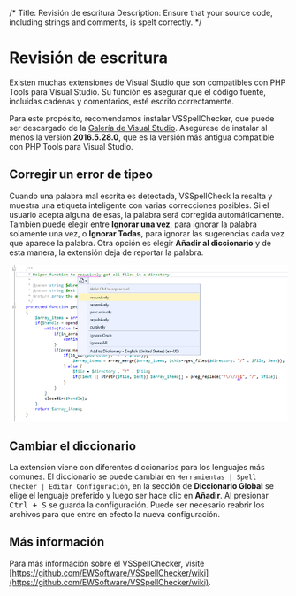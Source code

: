 /*
Title: Revisión de escritura
Description: Ensure that your source code, including strings and comments, is spelt correctly.
*/

# Revisión de escritura

Existen muchas extensiones de Visual Studio que son compatibles con PHP Tools para Visual Studio. Su función es asegurar que el código fuente, incluidas cadenas y comentarios, esté escrito correctamente.

Para este propósito, recomendamos instalar VSSpellChecker, que puede ser descargado de la [Galería de Visual Studio](https://visualstudiogallery.msdn.microsoft.com/a23de100-31a1-405c-b4b7-d6be40c3dfff). Asegúrese de instalar al menos la versión **2016.5.28.0**, que es la versión más antigua compatible con PHP Tools para Visual Studio.

## Corregir un error de tipeo

 Cuando una palabra mal escrita es detectada, VSSpellCheck la resalta y muestra una etiqueta inteligente con varias correcciones posibles. Si el usuario acepta alguna de esas, la palabra será corregida automáticamente. También puede elegir entre **Ignorar una vez**, para ignorar la palabra solamente una vez, o **Ignorar Todas**, para ignorar las sugerencias cada vez que aparece la palabra. Otra opción es elegir **Añadir al diccionario** y de esta manera, la extensión deja de reportar la palabra.

 ![Fix a typo](imgs/fix-a-typo.png)

## Cambiar el diccionario

  La extensión viene con diferentes diccionarios para los lenguajes más comunes. El diccionario se puede cambiar en `Herramientas | Spell Checker | Editar Configuración`, en la sección de **Diccionario Global** se elige el lenguaje preferido y luego ser hace clic en **Añadir**. Al presionar <kbd>Ctrl + S</kbd> se guarda la configuración. Puede ser necesario reabrir los archivos para que entre en efecto la nueva configuración.

## Más información

  Para más información sobre el VSSpellChecker, visite [https://github.com/EWSoftware/VSSpellChecker/wiki](https://github.com/EWSoftware/VSSpellChecker/wiki).
